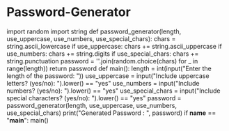 # Password-Generator
import random
import string
def password_generator(length, use_uppercase, use_numbers, use_special_chars):
    chars = string.ascii_lowercase
    if use_uppercase:
        chars += string.ascii_uppercase
    if use_numbers:
        chars += string.digits
    if use_special_chars:
        chars += string.punctuation
    password = ''.join(random.choice(chars) for _ in range(length))
    return password
def main():
    length = int(input("Enter the length of the password: "))
    use_uppercase = input("Include uppercase letters? (yes/no): ").lower() == "yes"
    use_numbers = input("Include numbers? (yes/no): ").lower() == "yes"
    use_special_chars = input("Include special characters? (yes/no): ").lower() == "yes"
    password = password_generator(length, use_uppercase, use_numbers, use_special_chars)
    print("Generated Password : ", password)
if __name__ == "__main__":
    main()
